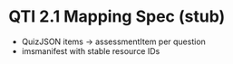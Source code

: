 # QTI 2.1 Mapping Spec (stub)

- QuizJSON items → assessmentItem per question
- imsmanifest with stable resource IDs

